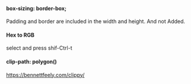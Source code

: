 #### box-sizing: border-box;
Padding and border are included in the width and height. And not Added.

#### Hex to RGB
select and press shif-Ctrl-t

#### clip-path: polygon()
https://bennettfeely.com/clippy/